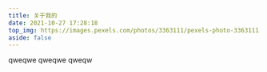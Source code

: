 ```yaml
---
title: 关于我的
date: 2021-10-27 17:28:18
top_img: https://images.pexels.com/photos/3363111/pexels-photo-3363111.jpeg?auto=compress&cs=tinysrgb&h=750&w=1260
aside: false
---
```

qweqwe
qweqwe
qweqw